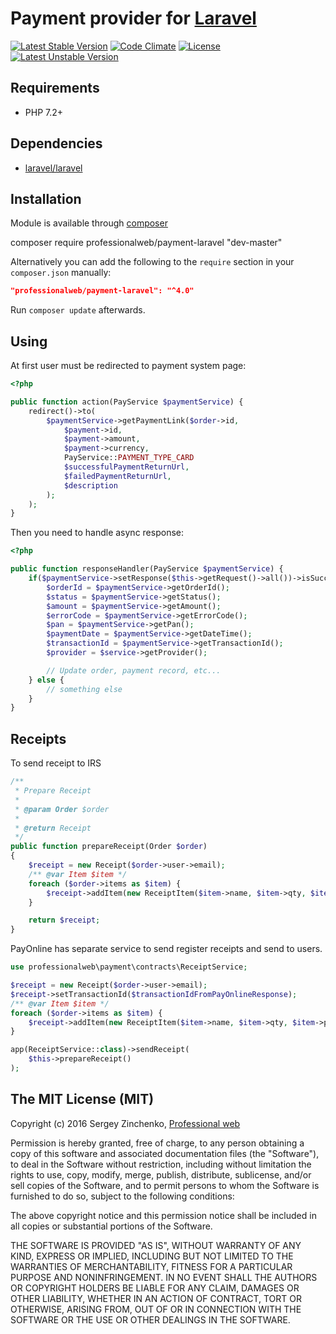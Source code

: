 Payment provider for [Laravel](https://laravel.com/)
====

[![Latest Stable Version](https://poser.pugx.org/professionalweb/payment-laravel/v/stable)](https://packagist.org/packages/professionalweb/payment-laravel)
[![Code Climate](https://codeclimate.com/github/SergioMadness/payment-laravel/badges/gpa.svg)](https://codeclimate.com/github/SergioMadness/payment-laravel)
[![License](https://poser.pugx.org/professionalweb/payment-laravel/license)](https://packagist.org/packages/professionalweb/payment-laravel)
[![Latest Unstable Version](https://poser.pugx.org/professionalweb/payment-laravel/v/unstable)](https://packagist.org/packages/professionalweb/payment-laravel)


Requirements
------------
 - PHP 7.2+

Dependencies
------------
 - [laravel/laravel](https://github.com/laravel/laravel)


Installation
------------
Module is available through [composer](https://getcomposer.org/)

composer require professionalweb/payment-laravel "dev-master"

Alternatively you can add the following to the `require` section in your `composer.json` manually:

```json
"professionalweb/payment-laravel": "^4.0"
```
Run `composer update` afterwards.

Using
-----------
At first user must be redirected to payment system page:
```php
<?php

public function action(PayService $paymentService) {
    redirect()->to(
        $paymentService->getPaymentLink($order->id,
            $payment->id,
            $payment->amount,
            $payment->currency,
            PayService::PAYMENT_TYPE_CARD
            $successfulPaymentReturnUrl,
            $failedPaymentReturnUrl,
            $description
        );
    );
}
```

Then you need to handle async response:
```php
<?php

public function responseHandler(PayService $paymentService) {
    if($paymentService->setResponse($this->getRequest()->all())->isSuccess()) {
        $orderId = $paymentService->getOrderId();
        $status = $paymentService->getStatus();
        $amount = $paymentService->getAmount();
        $errorCode = $paymentService->getErrorCode();
        $pan = $paymentService->getPan();
        $paymentDate = $paymentService->getDateTime();
        $transactionId = $paymentService->getTransactionId();
        $provider = $service->getProvider();

        // Update order, payment record, etc...
    } else {
        // something else
    }
}
```

Receipts
--------
To send receipt to IRS
```php
/**
 * Prepare Receipt
 *
 * @param Order $order
 *
 * @return Receipt
 */
public function prepareReceipt(Order $order)
{
    $receipt = new Receipt($order->user->email);
    /** @var Item $item */
    foreach ($order->items as $item) {
        $receipt->addItem(new ReceiptItem($item->name, $item->qty, $item->price, config('payment.tax')));
    }

    return $receipt;
}
```

PayOnline has separate service to send register receipts and send to users.
```php
use professionalweb\payment\contracts\ReceiptService;

$receipt = new Receipt($order->user->email);
$receipt->setTransactionId($transactionIdFromPayOnlineResponse);
/** @var Item $item */
foreach ($order->items as $item) {
    $receipt->addItem(new ReceiptItem($item->name, $item->qty, $item->price, config('payment.tax')));
}

app(ReceiptService::class)->sendReceipt(
    $this->prepareReceipt()
);
``` 


The MIT License (MIT)
---------------------

Copyright (c) 2016 Sergey Zinchenko, [Professional web](http://web-development.pw)

Permission is hereby granted, free of charge, to any person obtaining a copy
of this software and associated documentation files (the "Software"), to deal
in the Software without restriction, including without limitation the rights
to use, copy, modify, merge, publish, distribute, sublicense, and/or sell
copies of the Software, and to permit persons to whom the Software is
furnished to do so, subject to the following conditions:

The above copyright notice and this permission notice shall be included in all
copies or substantial portions of the Software.

THE SOFTWARE IS PROVIDED "AS IS", WITHOUT WARRANTY OF ANY KIND, EXPRESS OR
IMPLIED, INCLUDING BUT NOT LIMITED TO THE WARRANTIES OF MERCHANTABILITY,
    FITNESS FOR A PARTICULAR PURPOSE AND NONINFRINGEMENT. IN NO EVENT SHALL THE
AUTHORS OR COPYRIGHT HOLDERS BE LIABLE FOR ANY CLAIM, DAMAGES OR OTHER
LIABILITY, WHETHER IN AN ACTION OF CONTRACT, TORT OR OTHERWISE, ARISING FROM,
OUT OF OR IN CONNECTION WITH THE SOFTWARE OR THE USE OR OTHER DEALINGS IN THE
SOFTWARE.